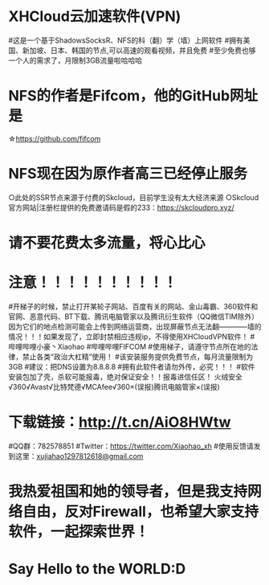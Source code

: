 # XHCloud云加速软件(VPN)
#这是一个基于ShadowsSocksR、NFS的科（翻）学（墙）上网软件
#拥有美国、新加坡、日本、韩国的节点,可以高速的观看视频，并且免费
#至少免费也够一个人的需求了，月限制3GB流量啦哈哈哈
# NFS的作者是Fifcom，他的GitHub网址是
☆https://github.com/fifcom
# NFS现在因为原作者高三已经停止服务
○此处的SSR节点来源于付费的Skcloud，目前学生没有太大经济来源
○Skcloud官方网站|注册栏提供的免费邀请码是假的233：https://skcloudpro.xyz/
# 请不要花费太多流量，将心比心
# 注意！！！！！！！！！！
#开梯子的时候，禁止打开某轮子网站、百度有关的网站、金山毒霸、360软件和官网、恶意代码、BT下载、腾讯电脑管家以及腾讯衍生软件（QQ微信TIM除外）
因为它们的地点检测可能会上传到网络运营商，出现屏蔽节点无法翻————墙的情况！！！如果发现了，立即封禁相应违规ip，不得使用XHCloudVPN软件！
#哔哩哔哩小豪丶Xiaohao
#哔哩哔哩FIFCOM
#使用梯子，请遵守节点所在地的法律，禁止各类“政治大杠精”使用！
#该安装服务提供免费节点，每月流量限制为3GB
#建议：把DNS设置为8.8.8.8
#拥有此软件者请勿外传，必究！！！
#软件安装包加了壳，杀软可能报毒，绝对保证安全！！报毒进信任区！
火绒安全√360√Avast√比特梵德√MCAfee√360×(误报)腾讯电脑管家×(误报)
# 下载链接：http://t.cn/AiO8HWtw
#QQ群：782578851
#Twitter：https://twitter.com/Xiaohao_xh
#使用反馈请发到这里：xujiahao1297812618@gmail.com
# 我热爱祖国和她的领导者，但是我支持网络自由，反对Firewall，也希望大家支持软件，一起探索世界！
# Say Hello to the WORLD:D
